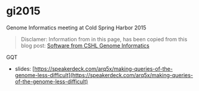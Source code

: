 # gi2015
 Genome Informatics meeting at Cold Spring Harbor 2015
 
 > Disclamer: Information from in this page, has been copied from this blog post: [Software from CSHL Genome Informatics](http://www.gettinggeneticsdone.com/2015/11/software-from-cshl-genome-informatics.html)
 
GQT

- slides: [https://speakerdeck.com/arq5x/making-queries-of-the-genome-less-difficult](https://speakerdeck.com/arq5x/making-queries-of-the-genome-less-difficult)
